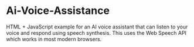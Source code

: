 # Ai-Voice-Assistance
HTML + JavaScript example for an AI voice assistant that can listen to your voice and respond using speech synthesis. This uses the Web Speech API which works in most modern browsers.
